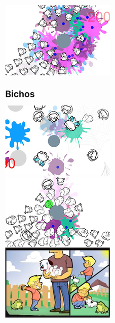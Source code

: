 <img src=../img/portfolio/bichos/bichos1.jpg>

# Bichos

<img src=../img/portfolio/bichos/bichos2.jpg>
<img src=../img/portfolio/bichos/bichos3.jpg>
<img src=../img/portfolio/bichos/bichos4.jpg>
